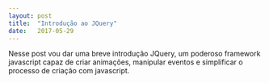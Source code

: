 ```yaml
---
layout: post
title:  "Introdução ao JQuery"
date:   2017-05-29
---
```



<p>Nesse post vou dar uma breve introdução JQuery, um poderoso framework javascript capaz de criar animações, manipular eventos e simplificar o processo de criação com javascript.</p>

